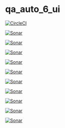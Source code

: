 # qa_auto_6_ui

[![CircleCI](https://circleci.com/gh/archick12/qa_auto_6_ui.svg?style=svg)](https://circleci.com/gh/archick12/qa_auto_6_ui)

[![Sonar](https://sonarcloud.io/api/project_badges/measure?project=archick12_qa_auto_6_ui&metric=bugs)](https://sonarcloud.io/api/project_badges/measure?project=archick12_qa_auto_6_ui&metric=bugs)

[![Sonar](https://sonarcloud.io/api/project_badges/measure?project=archick12_qa_auto_6_ui&metric=code_smells)](https://sonarcloud.io/api/project_badges/measure?project=archick12_qa_auto_6_ui&metric=code_smells)

[![Sonar](https://sonarcloud.io/api/project_badges/measure?project=archick12_qa_auto_6_ui&metric=duplicated_lines_density)](https://sonarcloud.io/api/project_badges/measure?project=archick12_qa_auto_6_ui&metric=duplicated_lines_density)

[![Sonar](https://sonarcloud.io/api/project_badges/measure?project=archick12_qa_auto_6_ui&metric=ncloc)](https://sonarcloud.io/api/project_badges/measure?project=archick12_qa_auto_6_ui&metric=ncloc)

[![Sonar](https://sonarcloud.io/api/project_badges/measure?project=archick12_qa_auto_6_ui&metric=sqale_rating)](https://sonarcloud.io/api/project_badges/measure?project=archick12_qa_auto_6_ui&metric=sqale_rating)

[![Sonar](https://sonarcloud.io/api/project_badges/measure?project=archick12_qa_auto_6_ui&metric=alert_status)](https://sonarcloud.io/api/project_badges/measure?project=archick12_qa_auto_6_ui&metric=alert_status)

[![Sonar](https://sonarcloud.io/api/project_badges/measure?project=archick12_qa_auto_6_ui&metric=reliability_rating)](https://sonarcloud.io/api/project_badges/measure?project=archick12_qa_auto_6_ui&metric=reliability_rating)

[![Sonar](https://sonarcloud.io/api/project_badges/measure?project=archick12_qa_auto_6_ui&metric=security_rating)](https://sonarcloud.io/api/project_badges/measure?project=archick12_qa_auto_6_ui&metric=security_rating)

[![Sonar](https://sonarcloud.io/api/project_badges/measure?project=archick12_qa_auto_6_ui&metric=sqale_index)](https://sonarcloud.io/api/project_badges/measure?project=archick12_qa_auto_6_ui&metric=sqale_index)

[![Sonar](https://sonarcloud.io/api/project_badges/measure?project=archick12_qa_auto_6_ui&metric=vulnerabilities)](https://sonarcloud.io/api/project_badges/measure?project=archick12_qa_auto_6_ui&metric=vulnerabilities)
